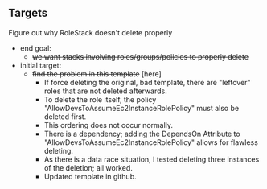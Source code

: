 ## Targets

Figure out why RoleStack doesn't delete properly
- end goal:
  - ~~we want stacks involving roles/groups/policies to properly delete~~
- initial target:
  - ~~find the problem in this template~~ [here]
    - If force deleting the original, bad template, there are "leftover" roles that are not deleted afterwards.
    - To delete the role itself, the policy "AllowDevsToAssumeEc2InstanceRolePolicy" must also be deleted first.
    - This ordering does not occur normally.
    - There is a dependency; adding the DependsOn Attribute to "AllowDevsToAssumeEc2InstanceRolePolicy" allows for flawless deleting.
    - As there is a data race situation, I tested deleting three instances of the deletion; all worked.
    - Updated template in github.
